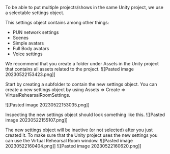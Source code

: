 To be able to put multiple projects/shows in the same Unity project, we use a selectable settings object.

This settings object contains among other things:
* PUN network settings
* Scenes
* Simple avatars
* Full Body avatars
* Voice settings

We recommend that you create a folder under Assets in the Unity project that contains all assets related to the project.
![[Pasted image 20230522153423.png]]

Start by creating a subfolder to contain the new settings object.
You can create a new settings object by using Assets => Create => VirtualRehearsalRoomSettings.

![[Pasted image 20230522153035.png]]

Inspecting the new settings object should look something like this.
![[Pasted image 20230522155107.png]]

The new settings object will be inactive (or not selected) after you just created it. To make sure that the Unity project uses the new settings you can use the Virtual Rehearsal Room window.
![[Pasted image 20230522160404.png]]
![[Pasted image 20230522160620.png]]
